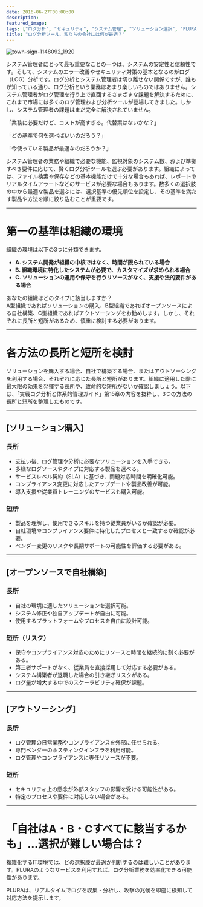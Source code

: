 ```yaml
---
date: 2016-06-27T00:00:00
description: 
featured_image: 
tags: ["ログ分析", "セキュリティ", "システム管理", "ソリューション選択", "PLURA"]
title: "ログ分析ツール、私たちの会社には何が最適？"
---
```


![town-sign-1148092_1920](https://github.com/user-attachments/assets/2a6d981a-2fec-48f1-89a5-9e25eb966615)

システム管理者にとって最も重要なことの一つは、システムの安定性と信頼性です。そして、システムのエラー改善やセキュリティ対策の基本となるのがログ（LOG）分析です。ログ分析とシステム管理者は切り離せない関係ですが、誰もが知っている通り、ログ分析という業務はあまり楽しいものではありません。システム管理者がログ管理を行う上で直面するさまざまな課題を解決するために、これまで市場には多くのログ管理および分析ツールが登場してきました。しかし、システム管理者の課題はまだ完全に解決されていません。

「業務に必要だけど、コストが高すぎる。代替案はないかな？」

「どの基準で何を選べばいいのだろう？」

「今使っている製品が最適なのだろうか？」

システム管理者の業務や組織で必要な機能、監視対象のシステム数、および準拠すべき要件に応じて、賢くログ分析ツールを選ぶ必要があります。組織によっては、ファイル検索や保存などの基本機能だけで十分な場合もあれば、レポートやリアルタイムアラートなどのサービスが必要な場合もあります。数多くの選択肢の中から最適な製品を選ぶには、選択基準の優先順位を設定し、その基準を満たす製品や方法を順に絞り込むことが重要です。

---

# 第一の基準は組織の環境

組織の環境は以下の3つに分類できます。

- **A. システム開発が組織の中核ではなく、時間が限られている場合**
- **B. 組織環境に特化したシステムが必要で、カスタマイズが求められる場合**
- **C. ソリューションの運用や保守を行うリソースがなく、支援や法的要件がある場合**

あなたの組織はどのタイプに該当しますか？  
A型組織であればソリューションの購入、B型組織であればオープンソースによる自社構築、C型組織であればアウトソーシングをお勧めします。しかし、それぞれに長所と短所があるため、慎重に検討する必要があります。

---

# 各方法の長所と短所を検討

ソリューションを購入する場合、自社で構築する場合、またはアウトソーシングを利用する場合、それぞれに応じた長所と短所があります。組織に適用した際に最大限の効果を発揮する長所や、致命的な短所がないか確認しましょう。以下は、「実戦ログ分析と体系的管理ガイド」第15章の内容を抜粋し、3つの方法の長所と短所を整理したものです。

---

## **[ソリューション購入]**
### 長所
- 支払い後、ログ管理や分析に必要なソリューションを入手できる。
- 多様なログソースやタイプに対応する製品を選べる。
- サービスレベル契約（SLA）に基づき、問題対応時間を明確化可能。
- コンプライアンス変更に対応したアップデートや製品改善が可能。
- 導入支援や従業員トレーニングのサービスも購入可能。

### 短所
- 製品を理解し、使用できるスキルを持つ従業員がいるか確認が必要。
- 自社環境やコンプライアンス要件に特化したプロセスと一致するか確認が必要。
- ベンダー変更のリスクや長期サポートの可能性を評価する必要がある。

---

## **[オープンソースで自社構築]**
### 長所
- 自社の環境に適したソリューションを選択可能。
- システム修正や独自アップデートが自由に可能。
- 使用するプラットフォームやプロセスを自由に設計可能。

### 短所（リスク）
- 保守やコンプライアンス対応のためにリソースと時間を継続的に割く必要がある。
- 第三者サポートがなく、従業員を直接採用して対応する必要がある。
- システム構築者が退職した場合の引き継ぎリスクがある。
- ログ量が増大する中でのスケーラビリティ確保が課題。

---

## **[アウトソーシング]**
### 長所
- ログ管理の日常業務やコンプライアンスを外部に任せられる。
- 専門ベンダーのホスティングインフラを利用可能。
- ログ管理やコンプライアンスに専任リソースが不要。

### 短所
- セキュリティ上の懸念が外部スタッフの影響を受ける可能性がある。
- 特定のプロセスや要件に対応しない場合がある。

---

# **「自社はA・B・Cすべてに該当するかも」…選択が難しい場合は？**

複雑化するIT環境では、どの選択肢が最適か判断するのは難しいことがあります。PLURAのようなサービスを利用すれば、ログ分析業務を効率化できる可能性があります。

PLURAは、リアルタイムでログを収集・分析し、攻撃の兆候を即座に検知して対応方法を提示します。  
